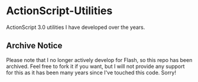 ActionScript-Utilities
======================

ActionScript 3.0 utilities I have developed over the years.

## Archive Notice

Please note that I no longer actively develop for Flash, so this repo has been archived. Feel free to fork it if you want, but I will not provide any support for this as it has been many years since I've touched this code. Sorry!
